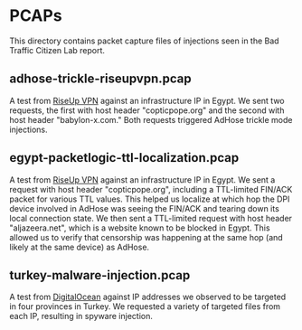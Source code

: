 # PCAPs

This directory contains packet capture files of injections seen in the Bad Traffic Citizen Lab report.

## adhose-trickle-riseupvpn.pcap

A test from [RiseUp VPN](https://riseup.net/en/vpn) against an infrastructure IP in Egypt. We sent two requests, the first with host header "copticpope.org" and the second with host header "babylon-x.com." Both requests triggered AdHose trickle mode injections.

## egypt-packetlogic-ttl-localization.pcap

A test from [RiseUp VPN](https://riseup.net/en/vpn) against an infrastructure IP in Egypt. We sent a request with host header "copticpope.org", including a TTL-limited FIN/ACK packet for various TTL values. This helped us localize at which hop the DPI device involved in AdHose was seeing the FIN/ACK and tearing down its local connection state. We then sent a TTL-limited request with host header "aljazeera.net", which is a website known to be blocked in Egypt. This allowed us to verify that censorship was happening at the same hop (and likely at the same device) as AdHose.

## turkey-malware-injection.pcap

A test from [DigitalOcean](https://www.digitalocean.com/) against IP addresses we observed to be targeted in four provinces in Turkey. We requested a variety of targeted files from each IP, resulting in spyware injection.